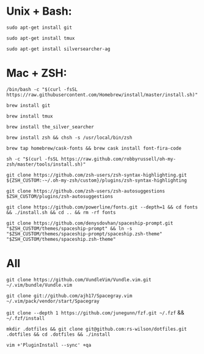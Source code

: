 # Unix + Bash:

`sudo apt-get install git`

`sudo apt-get install tmux`

`sudo apt-get install silversearcher-ag`

# Mac + ZSH:

`/bin/bash -c "$(curl -fsSL https://raw.githubusercontent.com/Homebrew/install/master/install.sh)"`

`brew install git`

`brew install tmux`

`brew install the_silver_searcher`

`brew install zsh && chsh -s /usr/local/bin/zsh`

`brew tap homebrew/cask-fonts && brew cask install font-fira-code`

`sh -c "$(curl -fsSL https://raw.github.com/robbyrussell/oh-my-zsh/master/tools/install.sh)"`

`git clone https://github.com/zsh-users/zsh-syntax-highlighting.git ${ZSH_CUSTOM:-~/.oh-my-zsh/custom}/plugins/zsh-syntax-highlighting`

`git clone https://github.com/zsh-users/zsh-autosuggestions $ZSH_CUSTOM/plugins/zsh-autosuggestions`

`git clone https://github.com/powerline/fonts.git --depth=1 && cd fonts && ./install.sh && cd .. && rm -rf fonts`

`git clone https://github.com/denysdovhan/spaceship-prompt.git "$ZSH_CUSTOM/themes/spaceship-prompt" && ln -s "$ZSH_CUSTOM/themes/spaceship-prompt/spaceship.zsh-theme" "$ZSH_CUSTOM/themes/spaceship.zsh-theme"`

 # All

`git clone https://github.com/VundleVim/Vundle.vim.git ~/.vim/bundle/Vundle.vim`

`git clone git://github.com/ajh17/Spacegray.vim ~/.vim/pack/vendor/start/Spacegray`

`git clone --depth 1 https://github.com/junegunn/fzf.git ~/.fzf` && `~/.fzf/install`

`mkdir .dotfiles && git clone git@github.com:rs-wilson/dotfiles.git .dotfiles && cd .dotfiles && ./install`

`vim +'PluginInstall --sync' +qa`
